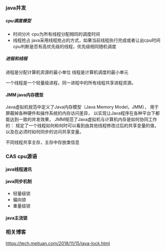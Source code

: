 ### java并发
#####   cpu调度模型
- 时间分片
    cpu为所有线程分配相同的调度时间
- 线程抢占
    java采用线程抢占的方式，如果当前线程执行完成或者让出cpu时间
    cpu判断是否有高优先级的线程，优先级相同随机调度

#####   进程和线程
进程是分配计算机资源的最小单位
线程是计算机调度的最小单元

一个线程是一个轻量级进程，同一进程中的所有线程共享进程资源。


####    JMM java内存模型
Java虚拟机规范中定义了Java内存模型（Java Memory Model，JMM），
用于屏蔽掉各种硬件和操作系统的内存访问差异，
以实现让Java程序在各种平台下都能达到一致的并发效果，
JMM规范了Java虚拟机与计算机内存是如何协同工作的：
规定了一个线程如何和何时可以看到由其他线程修改过后的共享变量的值，
以及在必须时如何同步的访问共享变量。

不同线程共享主存，主存中存放类信息

### CAS cpu源语


####    java线程通讯



####    java同步机制
- 轻量级锁
- 偏向锁
- 重量级锁

####    java主流锁



### 相关博客
https://tech.meituan.com/2018/11/15/java-lock.html
